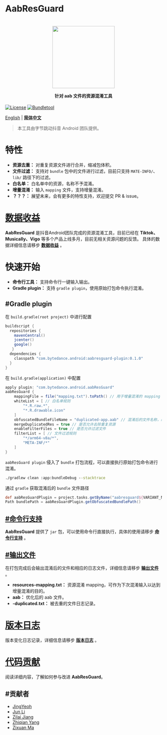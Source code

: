 # AabResGuard
<h1 align="center">
  <img src="" height="200" width="200"/>
  <p align="center" style="font-size: 0.5em">针对 aab 文件的资源混淆工具</p>
</h1>

[![License](https://img.shields.io/badge/license-Apache2.0-brightgreen)](../../LICENSE)
[![Bundletool](https://img.shields.io/badge/Dependency-Bundletool/0.10.0-blue)](https://github.com/google/bundletool)

[English](../../README.md) | **[简体中文](README.md)**

> 本工具由字节跳动抖音 Android 团队提供。

# 特性
- **资源去重：** 对重复资源文件进行合并，缩减包体积。
- **文件过滤：** 支持对 `bundle` 包中的文件进行过滤，目前只支持 `MATE-INFO/`、`lib/` 路径下的过滤。
- **白名单：** 白名单中的资源，名称不予混淆。
- **增量混淆：** 输入 `mapping` 文件，支持增量混淆。
- **？？？：** 展望未来，会有更多的特性支持，欢迎提交 PR & issue。

# [数据收益](DATA.md)
**AabResGuard** 是抖音Android团队完成的资源混淆工具，目前已经在 **Tiktok、Musically、Vigo** 等多个产品上线多月，目前无相关资源问题的反馈。
具体的数据详细信息请移步 **[数据收益](DATA.md)** 。

# 快速开始
- **命令行工具：** 支持命令行一键输入输出。
- **Gradle plugin：** 支持 `gradle plugin`，使用原始打包命令执行混淆。

## #Gradle plugin
在 `build.gradle(root project)` 中进行配置
```gradle
buildscript {
  repositories {
    mavenCentral()
    jcenter()
    google()
   }
  dependencies {
    classpath "com.bytedance.android:aabresguard-plugin:0.1.0"
  }
}
```

在 `build.gradle(application)` 中配置
```gradle
apply plugin: "com.bytedance.android.aabResGuard"
aabResGuard {
    mappingFile = file("mapping.txt").toPath() // 用于增量混淆的 mapping 文件
    whiteList = [ // 白名单规则
        "*.R.raw.*",
        "*.R.drawable.icon"
    ]
    obfuscatedBundleFileName = "duplicated-app.aab" // 混淆后的文件名称，必须以 `.aab` 结尾
    mergeDuplicatedRes = true // 是否允许去除重复资源
    enableFilterFiles = true // 是否允许过滤文件
    filterList = [ // 文件过滤规则
        "*/arm64-v8a/*",
        "META-INF/*"
    ]
}
```

`aabResGuard plugin` 侵入了 `bundle` 打包流程，可以直接执行原始打包命令进行混淆。
```cmd
./gradlew clean :app:bundleDebug --stacktrace
```

通过 `gradle` 获取混淆后的 `bundle` 文件路径
```groovy
def aabResGuardPlugin = project.tasks.getByName("aabresguard${VARIANT_NAME}")
Path bundlePath = aabResGuardPlugin.getObfuscatedBundlePath()
```

## [#命令行支持](COMMAND.md)
**AabResGuard** 提供了 `jar` 包，可以使用命令行直接执行，具体的使用请移步 **[命令行支持](COMMAND.md)** 。

## [#输出文件](OUTPUT.md)
在打包完成后会输出混淆后的文件和相应的日志文件，详细信息请移步 **[输出文件](OUTPUT.md)** 。
- **resources-mapping.txt：** 资源混淆 mapping，可作为下次混淆输入以达到增量混淆的目的。
- **aab：** 优化后的 aab 文件。
- **-duplicated.txt：** 被去重的文件日志记录。

# [版本日志](CHANGELOG.md)
版本变化日志记录，详细信息请移步 **[版本日志](CHANGELOG.md)** 。

# [代码贡献](CONTRIBUTOR.md)
阅读详细内容，了解如何参与改进 **AabResGuard**。

## #贡献者
* [JingYeoh](https://github.com/JingYeoh)
* [Jun Li]()
* [Zilai Jiang](https://github.com/Zzzia)
* [Zhiqian Yang](https://github.com/yangzhiqian)
* [Zixuan Ma](https://github.com/EvilsoulM)
